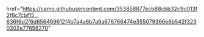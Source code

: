 
href="https://camo.githubusercontent.com/353858877ecb88cbb32c9c013f2f6c7cbf15…636f6d2f6d656469612f4b7a4a6b7a6a676766474e355079366e6b542f3230302e77656270"
